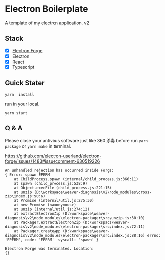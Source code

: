 # Electron Boilerplate

A template of my electron application. v2

## Stack

- [x] [Electron Forge](https://www.electronforge.io/)
- [x] Electron
- [x] React
- [x] Typescript

## Guick Stater

```npm
yarn  install
```

run in your local.

```npm
yarn start
```

## Q & A

Please close your antivirus software just like 360 杀毒 before run `yarn package` or `yarn make` in terminal.

https://github.com/electron-userland/electron-forge/issues/1483#issuecomment-630519226

```text
An unhandled rejection has occurred inside Forge:
{ Error: spawn EPERM
    at ChildProcess.spawn (internal/child_process.js:366:11)
    at spawn (child_process.js:538:9)
    at Object.execFile (child_process.js:221:15)
    at unzip (D:\workspace\weaver-diagnosis\v2\node_modules\cross-zip\index.js:90:6)
    at Promise (internal/util.js:275:30)
    at new Promise (<anonymous>)
    at unzip (internal/util.js:274:12)
    at extractElectronZip (D:\workspace\weaver-diagnosis\v2\node_modules\electron-packager\src\unzip.js:30:10)
    at Packager.extractElectronZip (D:\workspace\weaver-diagnosis\v2\node_modules\electron-packager\src\index.js:72:11)
    at Packager.createApp (D:\workspace\weaver-diagnosis\v2\node_modules\electron-packager\src\index.js:88:16) errno: 'EPERM', code: 'EPERM', syscall: 'spawn' }

Electron Forge was terminated. Location:
{}
```
